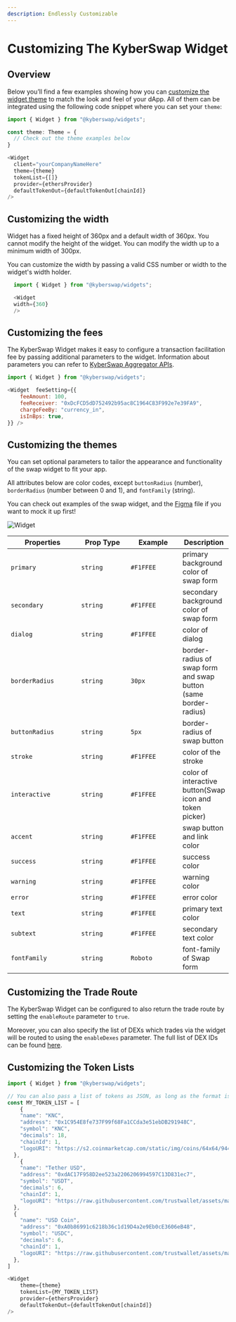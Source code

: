 ```yaml
---
description: Endlessly Customizable
---
```


# Customizing The KyberSwap Widget

## Overview

Below you’ll find a few examples showing how you can [customize the widget theme](https://docs.kyberswap.com/Aggregator/swap-widget/customize-widget) to match the look and feel of your dApp. All of them can be integrated using the following code snippet where you can set your `theme`:

```javascript
import { Widget } from "@kyberswap/widgets";

const theme: Theme = {
  // Check out the theme examples below
}

<Widget
  client="yourCompanyNameHere"
  theme={theme}
  tokenList={[]}
  provider={ethersProvider}
  defaultTokenOut={defaultTokenOut[chainId]}
/>
```

## Customizing the width

Widget has a fixed height of 360px and a default width of 360px. You cannot modify the height of the widget. You can modify the width up to a minimum width of 300px.

You can customize the width by passing a valid CSS number or width to the widget's width holder.

```javascript
  import { Widget } from "@kyberswap/widgets";

  <Widget
  width={360}
  />
```

## Customizing the fees

The KyberSwap Widget makes it easy to configure a transaction facilitation fee by passing additional parameters to the widget. Information about parameters you can refer to [KyberSwap Aggregator APIs](../../kyberswap-aggregator/aggregator-api-specification/evm-swaps.md).

```javascript
import { Widget } from "@kyberswap/widgets";

<Widget  feeSetting={{
    feeAmount: 100,
    feeReceiver: "0xDcFCD5dD752492b95ac8C1964C83F992e7e39FA9",
    chargeFeeBy: "currency_in",
    isInBps: true,
}} />
```

## Customizing the themes

You can set optional parameters to tailor the appearance and functionality of the swap widget to fit your app.

All attributes below are color codes, except `buttonRadius` (number), `borderRadius` (number between 0 and 1), and `fontFamily` (string).

You can check out examples of the swap widget, and the [Figma](https://www.figma.com/file/xXVDyWzLPrJgzrQ4GMroRp/Kyber-Widget?node-id=1%3A2) file if you want to mock it up first!

![Widget](https://docs.kyberswap.com/assets/images/darkmode-4d3902ec1c47620fdefd19b3d3722f71.png)

<table><thead><tr><th width="206">Properties</th><th width="161">Prop Type</th><th width="149">Example</th><th>Description</th></tr></thead><tbody><tr><td><code>primary</code></td><td><code>string</code></td><td><code>#F1FFEE</code></td><td>primary background color of swap form</td></tr><tr><td><code>secondary</code></td><td><code>string</code></td><td><code>#F1FFEE</code></td><td>secondary background color of swap form</td></tr><tr><td><code>dialog</code></td><td><code>string</code></td><td><code>#F1FFEE</code></td><td>color of dialog</td></tr><tr><td><code>borderRadius</code></td><td><code>string</code></td><td><code>30px</code></td><td>border-radius of swap form and swap button (same border-radius)</td></tr><tr><td><code>buttonRadius</code></td><td><code>string</code></td><td><code>5px</code></td><td>border-radius of swap button</td></tr><tr><td><code>stroke</code></td><td><code>string</code></td><td><code>#F1FFEE</code></td><td>color of the stroke</td></tr><tr><td><code>interactive</code></td><td><code>string</code></td><td><code>#F1FFEE</code></td><td>color of interactive button(Swap icon and token picker)</td></tr><tr><td><code>accent</code></td><td><code>string</code></td><td><code>#F1FFEE</code></td><td>swap button and link color</td></tr><tr><td><code>success</code></td><td><code>string</code></td><td><code>#F1FFEE</code></td><td>success color</td></tr><tr><td><code>warning</code></td><td><code>string</code></td><td><code>#F1FFEE</code></td><td>warning color</td></tr><tr><td><code>error</code></td><td><code>string</code></td><td><code>#F1FFEE</code></td><td>error color</td></tr><tr><td><code>text</code></td><td><code>string</code></td><td><code>#F1FFEE</code></td><td>primary text color</td></tr><tr><td><code>subtext</code></td><td><code>string</code></td><td><code>#F1FFEE</code></td><td>secondary text color</td></tr><tr><td><code>fontFamily</code></td><td><code>string</code></td><td><code>Roboto</code></td><td>font-family of Swap form</td></tr></tbody></table>

## Customizing the Trade Route

The KyberSwap Widget can be configured to also return the trade route by setting the `enableRoute` parameter to `true`.

Moreover, you can also specify the list of DEXs which trades via the widget will be routed to using the `enableDexes` parameter. The full list of DEX IDs can be found [here](../../kyberswap-aggregator/dex-ids.md).

## Customizing the Token Lists

```javascript
import { Widget } from "@kyberswap/widgets";

// You can also pass a list of tokens as JSON, as long as the format is correct
const MY_TOKEN_LIST = [
    {
    "name": "KNC",
    "address": "0x1C954E8fe737F99f68Fa1CCda3e51ebDB291948C",
    "symbol": "KNC",
    "decimals": 18,
    "chainId": 1,
    "logoURI": "https://s2.coinmarketcap.com/static/img/coins/64x64/9444.png"
  },
    {
    "name": "Tether USD",
    "address": "0xdAC17F958D2ee523a2206206994597C13D831ec7",
    "symbol": "USDT",
    "decimals": 6,
    "chainId": 1,
    "logoURI": "https://raw.githubusercontent.com/trustwallet/assets/master/blockchains/ethereum/assets/0xdAC17F958D2ee523a2206206994597C13D831ec7/logo.png"
  },
  {
    "name": "USD Coin",
    "address": "0xA0b86991c6218b36c1d19D4a2e9Eb0cE3606eB48",
    "symbol": "USDC",
    "decimals": 6,
    "chainId": 1,
    "logoURI": "https://raw.githubusercontent.com/trustwallet/assets/master/blockchains/ethereum/assets/0xA0b86991c6218b36c1d19D4a2e9Eb0cE3606eB48/logo.png"
  },
]

<Widget
    theme={theme}
    tokenList={MY_TOKEN_LIST}
    provider={ethersProvider}
    defaultTokenOut={defaultTokenOut[chainId]}
/>
```

